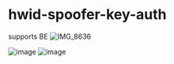 # hwid-spoofer-key-auth
supports BE 
![IMG_8636](https://user-images.githubusercontent.com/128253224/230653406-67fc6a31-2cb6-4e64-b293-f6bf72148688.png)

![image](https://user-images.githubusercontent.com/128253224/230725412-8aa76480-0573-414e-b42a-fd2fcb04057d.png)
![image](https://user-images.githubusercontent.com/128253224/230725431-868b771b-aa8e-4e38-9f6a-251c71d0ff60.png)



